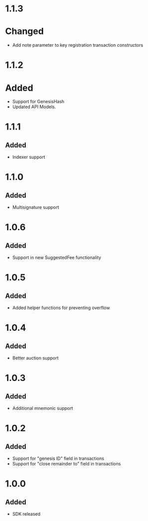 # 1.1.3
# Changed
- Add note parameter to key registration transaction constructors
# 1.1.2
# Added 
- Support for GenesisHash
- Updated API Models. 
# 1.1.1
## Added
- Indexer support
# 1.1.0
## Added
- Multisignature support
# 1.0.6
## Added
- Support in new SuggestedFee functionality 
# 1.0.5
## Added
- Added helper functions for preventing overflow
# 1.0.4
## Added
- Better auction support
# 1.0.3
## Added
- Additional mnemonic support
# 1.0.2
## Added
- Support for "genesis ID" field in transactions
- Support for "close remainder to" field in transactions
# 1.0.0
## Added
- SDK released



